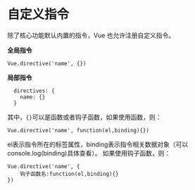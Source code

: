 自定义指令
===================
除了核心功能默认内置的指令，Vue 也允许注册自定义指令。

**全局指令**

    Vue.directive('name', {})

**局部指令**

      directives: {
        name: {}
      }
其中，`{}`可以是函数或者钩子函数，如果使用函数，则：

    Vue.directive('name', function(el,binding){})
el表示指令所在的标签属性，binding表示指令相关数据对象（可以console.log(binding)具体查看）。
如果使用钩子函数，则：

    Vue.directive('name', {
        钩子函数名:function(el,binding){}
    })
